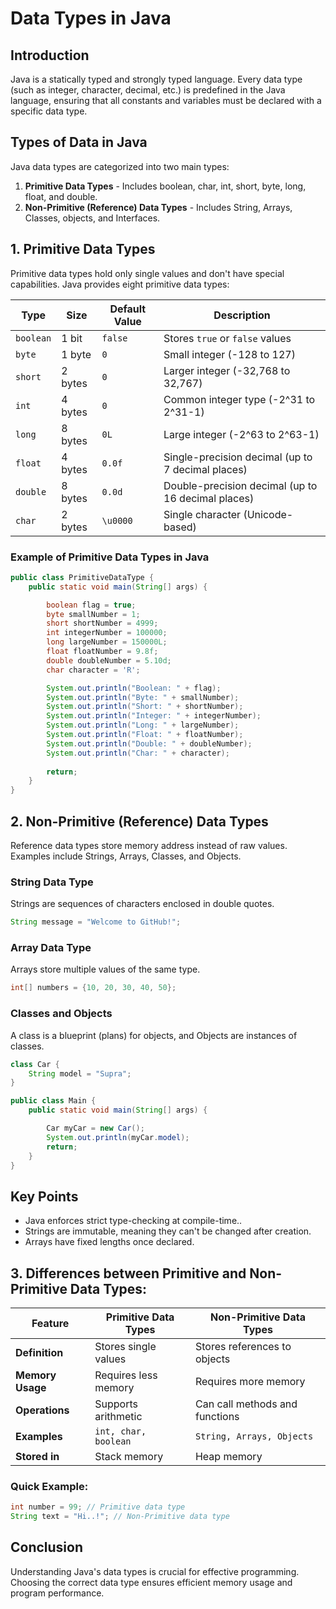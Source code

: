 # Data Types in Java

## Introduction
Java is a statically typed and strongly typed language. Every data type (such as integer, character, decimal, etc.) is predefined in the Java language, ensuring that all constants and variables must be declared with a specific data type.

## Types of Data in Java
Java data types are categorized into two main types:

1. **Primitive Data Types** - Includes boolean, char, int, short, byte, long, float, and double.
2. **Non-Primitive (Reference) Data Types** - Includes String, Arrays, Classes, objects, and Interfaces.

## 1. Primitive Data Types 
Primitive data types hold only single values and don't have special capabilities. Java provides eight primitive data types: 

|  **Type** | **Size** | **Default Value** | **Description** | 
|-----------|----------|-------------------|-----------------| 
| `boolean` | 1 bit    | `false`           | Stores `true` or `false` values |
|  `byte`   | 1 byte   | `0`               | Small integer (-128 to 127) |
|  `short`  | 2 bytes  | `0`               | Larger integer (-32,768 to 32,767) |
|   `int`   | 4 bytes  | `0`               | Common integer type (-2^31 to 2^31-1) |
|   `long`  | 8 bytes  | `0L`              | Large integer (-2^63 to 2^63-1) |
|  `float`  | 4 bytes  | `0.0f`            | Single-precision decimal (up to 7 decimal places) |
|  `double` | 8 bytes  | `0.0d`            | Double-precision decimal (up to 16 decimal places) |
|   `char`  | 2 bytes  | `\u0000`          | Single character (Unicode-based) |

### Example of Primitive Data Types in Java
```java
public class PrimitiveDataType {
    public static void main(String[] args) {

        boolean flag = true;
        byte smallNumber = 1;
        short shortNumber = 4999;
        int integerNumber = 100000;
        long largeNumber = 150000L;
        float floatNumber = 9.8f;
        double doubleNumber = 5.10d;
        char character = 'R';

        System.out.println("Boolean: " + flag);
        System.out.println("Byte: " + smallNumber);
        System.out.println("Short: " + shortNumber);
        System.out.println("Integer: " + integerNumber);
        System.out.println("Long: " + largeNumber);
        System.out.println("Float: " + floatNumber);
        System.out.println("Double: " + doubleNumber);
        System.out.println("Char: " + character);
        
        return;
    }
}
```

## 2. Non-Primitive (Reference) Data Types 
Reference data types store memory address instead of raw values. Examples include Strings, Arrays, Classes, and Objects.

### String Data Type
Strings are sequences of characters enclosed in double quotes.

```java 
String message = "Welcome to GitHub!";
```

### Array Data Type
Arrays store multiple values of the same type.

```java
int[] numbers = {10, 20, 30, 40, 50};
```

### Classes and Objects
A class is a blueprint (plans) for objects, and Objects are instances of classes.
```java
class Car {
    String model = "Supra";
} 

public class Main {
    public static void main(String[] args) {

        Car myCar = new Car();
        System.out.println(myCar.model);
        return;
    }
}
```
## Key Points
- Java enforces strict type-checking at compile-time..
- Strings are immutable, meaning they can't be changed after creation.
- Arrays have fixed lengths once declared.

## 3. Differences between Primitive and Non-Primitive Data Types:

| Feature             | Primitive Data Types     | Non-Primitive Data Types  |
|---------------------|--------------------------|---------------------------|
| **Definition**      | Stores single values     | Stores references to objects |
| **Memory Usage**    | Requires less memory     | Requires more memory      |
| **Operations**      | Supports arithmetic      | Can call methods and functions |
| **Examples**        | `int, char, boolean`     | `String, Arrays, Objects` |
| **Stored in**       | Stack memory             | Heap memory               |

### Quick Example:
```java
int number = 99; // Primitive data type
String text = "Hi..!"; // Non-Primitive data type
```


## Conclusion
Understanding Java's data types is crucial for effective programming. Choosing the correct data type ensures efficient memory usage and program performance.